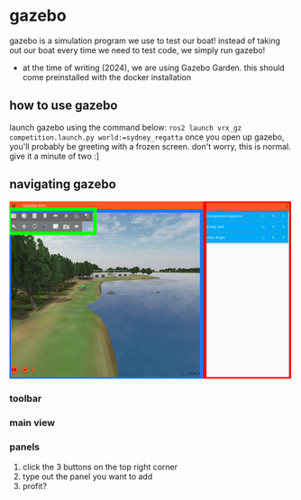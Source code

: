 # gazebo
gazebo is a simulation program we use to test our boat!
instead of taking out our boat every time we need to test code, we simply run gazebo!
* at the time of writing (2024), we are using Gazebo Garden. this should come preinstalled with the docker installation

## how to use gazebo
launch gazebo using the command below:
`ros2 launch vrx_gz competition.launch.py world:=sydney_regatta`
once you open up gazebo, you'll probably be greeting with a frozen screen. don't worry, this is normal. give it a minute of two :]

## navigating gazebo
![A screenshot of gazebo. 3 boxes are drawn on top of it.](gazebo.png)
### toolbar
### main view
### panels
1. click the 3 buttons on the top right corner
2. type out the panel you want to add
3. profit?
